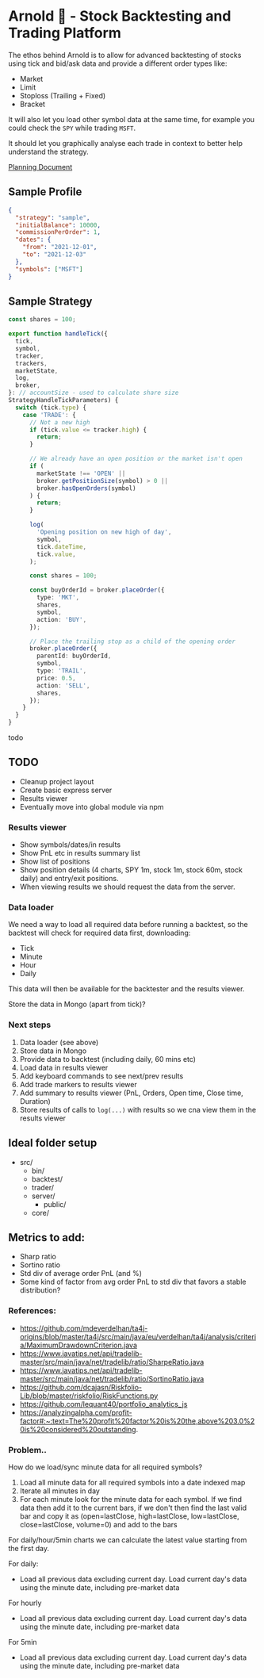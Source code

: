 # Arnold 💪 - Stock Backtesting and Trading Platform

The ethos behind Arnold is to allow for advanced backtesting of stocks using
tick and bid/ask data and provide a different order types like:

- Market
- Limit
- Stoploss (Trailing + Fixed)
- Bracket

It will also let you load other symbol data at the same time, for example you
could check the `SPY` while trading `MSFT`.

It should let you graphically analyse each trade in context to better help
understand the strategy.

[Planning Document](https://docs.google.com/spreadsheets/d/1N1seB3mAqIg3ROXPpYTKMNUkTqltKU_lK6Pl7latbxY/edit#gid=660763236)

## Sample Profile

```json
{
  "strategy": "sample",
  "initialBalance": 10000,
  "commissionPerOrder": 1,
  "dates": {
    "from": "2021-12-01",
    "to": "2021-12-03"
  },
  "symbols": ["MSFT"]
}
```

## Sample Strategy

```typescript
const shares = 100;

export function handleTick({
  tick,
  symbol,
  tracker,
  trackers,
  marketState,
  log,
  broker,
}: // accountSize - used to calculate share size
StrategyHandleTickParameters) {
  switch (tick.type) {
    case 'TRADE': {
      // Not a new high
      if (tick.value <= tracker.high) {
        return;
      }

      // We already have an open position or the market isn't open
      if (
        marketState !== 'OPEN' ||
        broker.getPositionSize(symbol) > 0 ||
        broker.hasOpenOrders(symbol)
      ) {
        return;
      }

      log(
        'Opening position on new high of day',
        symbol,
        tick.dateTime,
        tick.value,
      );

      const shares = 100;

      const buyOrderId = broker.placeOrder({
        type: 'MKT',
        shares,
        symbol,
        action: 'BUY',
      });

      // Place the trailing stop as a child of the opening order
      broker.placeOrder({
        parentId: buyOrderId,
        symbol,
        type: 'TRAIL',
        price: 0.5,
        action: 'SELL',
        shares,
      });
    }
  }
}
```

todo

## TODO

- Cleanup project layout
- Create basic express server
- Results viewer
- Eventually move into global module via npm

### Results viewer

- Show symbols/dates/in results
- Show PnL etc in results summary list
- Show list of positions
- Show position details (4 charts, SPY 1m, stock 1m, stock 60m, stock daily) and
  entry/exit positions.
- When viewing results we should request the data from the server.

### Data loader

We need a way to load all required data before running a backtest, so the
backtest will check for required data first, downloading:

- Tick
- Minute
- Hour
- Daily

This data will then be available for the backtester and the results viewer.

Store the data in Mongo (apart from tick)?

### Next steps

1. Data loader (see above)
2. Store data in Mongo
3. Provide data to backtest (including daily, 60 mins etc)
4. Load data in results viewer
5. Add keyboard commands to see next/prev results
6. Add trade markers to results viewer
7. Add summary to results viewer (PnL, Orders, Open time, Close time, Duration)
8. Store results of calls to `log(...)` with results so we cna view them in the
   results viewer

## Ideal folder setup

- src/
  - bin/
  - backtest/
  - trader/
  - server/
    - public/
  - core/

## Metrics to add:

- Sharp ratio
- Sortino ratio
- Std div of average order PnL (and %)
- Some kind of factor from avg order PnL to std div that favors a stable
  distribution?

### References:

- https://github.com/mdeverdelhan/ta4j-origins/blob/master/ta4j/src/main/java/eu/verdelhan/ta4j/analysis/criteria/MaximumDrawdownCriterion.java
- https://www.javatips.net/api/tradelib-master/src/main/java/net/tradelib/ratio/SharpeRatio.java
- https://www.javatips.net/api/tradelib-master/src/main/java/net/tradelib/ratio/SortinoRatio.java
- https://github.com/dcajasn/Riskfolio-Lib/blob/master/riskfolio/RiskFunctions.py
- https://github.com/lequant40/portfolio_analytics_js
- https://analyzingalpha.com/profit-factor#:~:text=The%20profit%20factor%20is%20the,above%203.0%20is%20considered%20outstanding.

### Problem..

How do we load/sync minute data for all required symbols?

1. Load all minute data for all required symbols into a date indexed map
2. Iterate all minutes in day
3. For each minute look for the minute data for each symbol. If we find data
   then add it to the current bars, if we don't then find the last valid bar and
   copy it as (open=lastClose, high=lastClose, low=lastClose, close=lastClose,
   volume=0) and add to the bars

For daily/hour/5min charts we can calculate the latest value starting from the
first day.

For daily:

- Load all previous data excluding current day. Load current day's data using
  the minute date, including pre-market data

For hourly

- Load all previous data excluding current day. Load current day's data using
  the minute date, including pre-market data

For 5min

- Load all previous data excluding current day. Load current day's data using
  the minute date, including pre-market data
